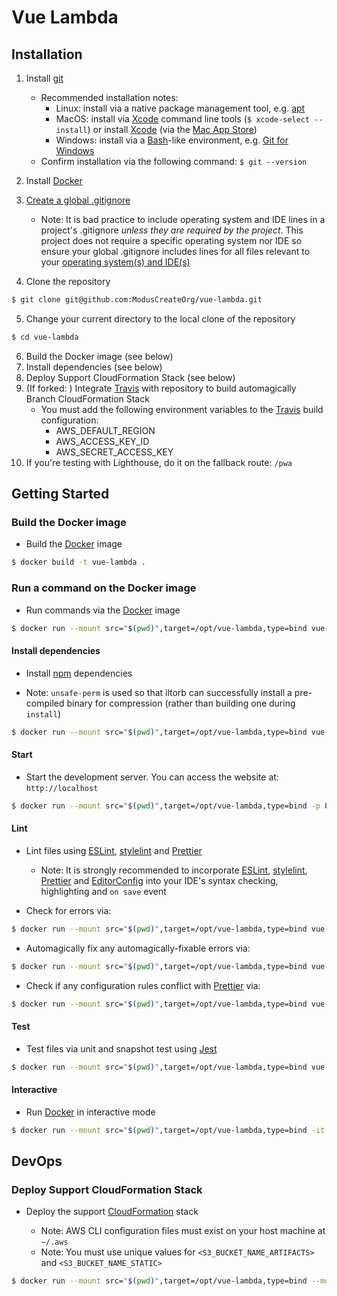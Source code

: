 # Vue Lambda

## Installation

1.  Install [git](https://git-scm.com "Git")

    - Recommended installation notes:
      - Linux: install via a native package management tool, e.g. [apt](https://help.ubuntu.com/lts/serverguide/apt.html.en "Advanced Packaging Tool")
      - MacOS: install via [Xcode](https://developer.apple.com/xcode/ "Xcode") command line tools (`$ xcode-select --install`) or install [Xcode](https://developer.apple.com/xcode/ "Xcode") (via the [Mac App Store](https://developer.apple.com/app-store/mac/ "Mac App Store"))
      - Windows: install via a [Bash](https://www.gnu.org/software/bash/ "Bash")-like environment, e.g. [Git for Windows](https://gitforwindows.org "Git for Windows")
    - Confirm installation via the following command: `$ git --version`

2.  Install [Docker](https://docs.docker.com/install/ "Docker Installation Guide")

3.  [Create a global .gitignore](https://help.github.com/articles/ignoring-files/#create-a-global-gitignore "How to create a global .gitignore")

    - Note: It is bad practice to include operating system and IDE lines in a project's .gitignore _unless they are required by the project_. This project does not require a specific operating system nor IDE so ensure your global .gitignore includes lines for all files relevant to your [operating system(s) and IDE(s)](https://github.com/github/gitignore "GitHub example .gitignore files")

4.  Clone the repository

```bash
$ git clone git@github.com:ModusCreateOrg/vue-lambda.git
```

5. Change your current directory to the local clone of the repository

```bash
$ cd vue-lambda
```

6. Build the Docker image (see below)
7. Install dependencies (see below)
8. Deploy Support CloudFormation Stack (see below)
9. (If forked: ) Integrate [Travis](https://travis-ci.org/ "Travis") with repository to build automagically Branch CloudFormation Stack
   - You must add the following environment variables to the [Travis](https://travis-ci.org/ "Travis") build configuration:
     - AWS_DEFAULT_REGION
     - AWS_ACCESS_KEY_ID
     - AWS_SECRET_ACCESS_KEY
10. If you're testing with Lighthouse, do it on the fallback route: `/pwa`

## Getting Started

### Build the Docker image

- Build the [Docker](https://www.docker.com/ "Docker") image

```bash
$ docker build -t vue-lambda .
```

### Run a command on the Docker image

- Run commands via the [Docker](https://www.docker.com/ "Docker") image

```bash
$ docker run --mount src="$(pwd)",target=/opt/vue-lambda,type=bind vue-lambda COMMAND
```

#### Install dependencies

- Install [npm](https://www.npmjs.com "Npm") dependencies

- Note: `unsafe-perm` is used so that iltorb can successfully install a pre-compiled binary for compression (rather than building one during `install`)

```bash
$ docker run --mount src="$(pwd)",target=/opt/vue-lambda,type=bind vue-lambda npm install --unsafe-perm
```

#### Start

- Start the development server. You can access the website at: `http://localhost`

```bash
$ docker run --mount src="$(pwd)",target=/opt/vue-lambda,type=bind -p 80:80 vue-lambda
```

#### Lint

- Lint files using [ESLint](https://eslint.org "ESLint"), [stylelint](https://stylelint.io "Stylelint") and [Prettier](https://prettier.io "Prettier")

  - Note: It is strongly recommended to incorporate [ESLint](https://eslint.org "ESLint"), [stylelint](https://stylelint.io "Stylelint"), [Prettier](https://prettier.io "Prettier") and [EditorConfig](https://editorconfig.org "EditorConfig") into your IDE's syntax checking, highlighting and `on save` event

- Check for errors via:

```bash
$ docker run --mount src="$(pwd)",target=/opt/vue-lambda,type=bind vue-lambda npm run lint
```

- Automagically fix any automagically-fixable errors via:

```bash
$ docker run --mount src="$(pwd)",target=/opt/vue-lambda,type=bind vue-lambda npm run lint-fix
```

- Check if any configuration rules conflict with [Prettier](https://prettier.io "Prettier") via:

```bash
$ docker run --mount src="$(pwd)",target=/opt/vue-lambda,type=bind vue-lambda npm run lint-check-rules
```

#### Test

- Test files via unit and snapshot test using [Jest](https://jestjs.io/ "Jest")

```bash
$ docker run --mount src="$(pwd)",target=/opt/vue-lambda,type=bind vue-lambda npm run test:unit
```

#### Interactive

- Run [Docker](https://www.docker.com/ "Docker") in interactive mode

```bash
$ docker run --mount src="$(pwd)",target=/opt/vue-lambda,type=bind -it vue-lambda /bin/bash
```

## DevOps

### Deploy Support CloudFormation Stack

- Deploy the support [CloudFormation](https://aws.amazon.com/cloudformation/ "CloudFormation") stack

  - Note: AWS CLI configuration files must exist on your host machine at `~/.aws`
  - Note: You must use unique values for `<S3_BUCKET_NAME_ARTIFACTS>` and `<S3_BUCKET_NAME_STATIC>`

```bash
$ docker run --mount src="$(pwd)",target=/opt/vue-lambda,type=bind --mount src="$(cd ~/.aws && pwd)",target=/root/.aws,type=bind -e STACK_NAME="vue-lambda-support" -e S3_BUCKET_NAME_ARTIFACTS="<S3_BUCKET_NAME_ARTIFACTS>" -e S3_BUCKET_NAME_STATIC="<S3_BUCKET_NAME_STATIC>" vue-lambda bash ./bin/deploy-support.sh
```
